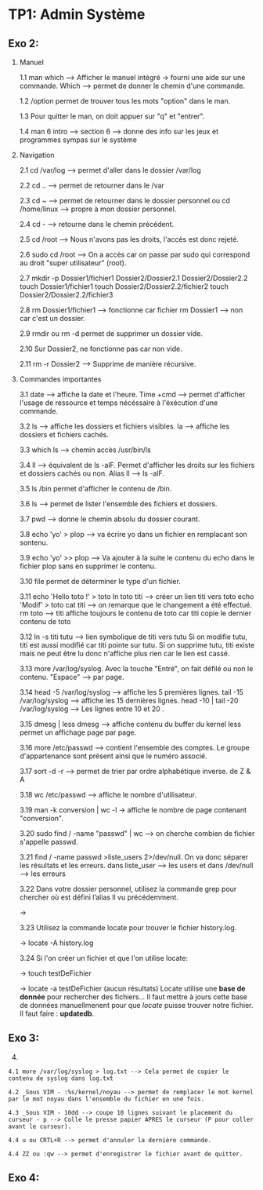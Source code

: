 # TP1: Admin Système

## Exo 2:

1. Manuel

    1.1 man which --> Afficher le manuel intégré -> fourni une aide sur une commande.
         Which --> permet de donner le chemin d'une commande.
    
    1.2 /option permet de trouver tous les mots "option" dans le man.

    1.3 Pour quitter le man, on doit appuer sur "q" et "entrer".

    1.4 man 6 intro --> section 6 --> donne des info sur les jeux et programmes sympas sur le système
    
2. Navigation

    2.1 cd /var/log --> permet d'aller dans le dossier /var/log
    
    2.2 cd .. --> permet de retourner dans le /var
    
    2.3 cd ~ --> permet de retourner dans le dossier personnel ou cd /home/linux --> propre à mon dossier personnel.
    
    2.4 cd - --> retourne dans le chemin précédent.
    
    2.5 cd /root --> Nous n'avons pas les droits, l'accès est donc rejeté.
    
    2.6 sudo cd /root --> On a accès car on passe par sudo qui correspond au droit "super utilisateur" (root).
    
    2.7 mkdir -p Dossier1/fichier1 Dossier2/Dossier2.1 Dossier2/Dossier2.2
        touch Dossier1/fichier1
        touch Dossier2/Dossier2.2/fichier2 
        touch Dossier2/Dossier2.2/fichier3
    
    2.8 rm Dossier1/fichier1 --> fonctionne car fichier
         rm Dossier1 --> non car c'est un dossier.
         
    2.9 rmdir ou rm -d permet de supprimer un dossier vide.
    
    2.10 Sur Dossier2, ne fonctionne pas car non vide.
    
    2.11 rm -r Dossier2 --> Supprime de manière récursive.
    
3. Commandes importantes

    3.1 date --> affiche la date et l'heure. 
        Time +cmd --> permet d'afficher l'usage de ressource et temps nécéssaire à           l'éxécution d'une commande.
    
    3.2 ls --> affiche les dossiers et fichiers visibles.
         la --> affiche les dossiers et fichiers cachés.
         
    3.3 which ls --> chemin accès /usr/bin/ls
    
    3.4 ll --> équivalent de ls -alF. Permet d'afficher les droits sur les fichiers et dossiers cachés ou non.
         Alias ll --> ls -alF.
    
    3.5 ls /bin permet d'afficher le contenu de /bin.
    
    3.6 ls --> permet de lister l'ensemble des fichiers et dossiers.
    
    3.7 pwd --> donne le chemin absolu du dossier courant.
    
    3.8 echo 'yo' > plop --> va écrire yo dans un fichier en remplacant son sontenu. 
    
    3.9 echo 'yo' >> plop --> Va ajouter à la suite le contenu du echo dans le fichier plop sans en supprimer le contenu.
    
    3.10 file permet de déterminer le type d'un fichier.

    3.11 echo 'Hello toto !' > toto
          ln toto titi --> créer un lien titi vers toto
          echo 'Modif' > toto
          cat titi --> on remarque que le changement a été effectué.
          rm toto --> titi affiche toujours le contenu de toto car titi copie le dernier contenu de toto
    
    3.12 ln -s titi tutu --> lien symbolique de titi vers tutu
          Si on modifie tutu, titi est aussi modifié car titi pointe sur tutu.
          Si on supprime tutu, titi existe mais ne peut être lu donc n'affiche plus rien car le lien est cassé.
    
    3.13 more /var/log/syslog. Avec la touche "Entré", on fait défilé ou non le contenu. "Espace" --> par page.
    
    3.14 head -5 /var/log/syslog --> affiche les 5 premières lignes.
        tail -15 /var/log/syslog --> affiche les 15 dernières lignes.
        head -10 | tail -20 /var/log/syslog --> Les lignes entre 10 et 20 .
        
    3.15 dmesg | less
        dmesg --> affiche contenu du buffer du kernel
        less permet un affichage page par page.
    
    3.16 more /etc/passwd --> contient l'ensemble des comptes. Le groupe d'appartenance sont présent ainsi que le numéro associé.


    3.17 sort -d -r --> permet de trier par ordre alphabétique inverse. de Z & A

    3.18 wc /etc/passwd --> affiche le nombre d'utilisateur.

    3.19 man -k conversion | wc -l -> affiche le nombre de page contenant "conversion".


    3.20 sudo find / -name "passwd" | wc --> on cherche combien de fichier s'appelle passwd.
    
    3.21 find / -name passwd >liste_users 2>/dev/null.
         On va donc séparer les résultats et les erreurs.
         dans liste_user --> les users et dans /dev/null --> les erreurs
    
    3.22 Dans votre dossier personnel, utilisez la commande grep pour chercher où est défini 
    l’alias ll vu précédemment.

    ->                                                                                       
   
    3.23 Utilisez la commande locate pour trouver le fichier history.log.

    -> locate -A history.log                                                                                       
   
    3.24 Si l'on créer un fichier et que l'on utilise locate:

    -> touch testDeFichier

    -> locate -a testDeFichier (aucun résultats) 
    Locate utilise une **base de donnée** pour rechercher des fichiers... Il faut mettre à jours cette base de données
    manuellmenent pour que *locate* puisse trouver notre fichier. Il faut faire : **updatedb**.
    
## Exo 3:

4. 

    4.1 more /var/log/syslog > log.txt --> Cela permet de copier le contenu de syslog dans log.txt
    
    4.2 _Sous VIM - :%s/kernel/noyau --> permet de remplacer le mot kernel par le mot noyau dans l'ensemble du fichier en une fois.
    
    4.3 _Sous VIM - 10dd --> coupe 10 lignes suivant le placement du curseur - p --> Colle le presse papier APRES le curseur (P pour coller avant le curseur).
    
    4.4 u ou CRTL+R --> permet d'annuler la dernière commande.
    
    4.4 ZZ ou :qw --> permet d'enregistrer le fichier avant de quitter.
 

## Exo 4:
    
